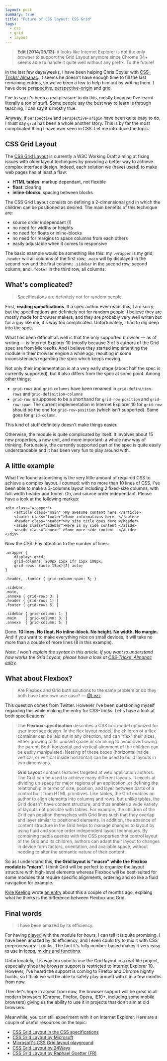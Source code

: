 ```yaml
---
layout: post
summary: true
title: "Future of CSS layout: CSS Grid"
tags:
  - css
  - grid
  - layout
---
```


> **Edit (2014/05/13):** it looks like Internet Explorer is not the only browser to support the Grid Layout anymore since Chrome 34+ seems able to handle it quite well without any prefix. To the future!

In the last few days/weeks, I have been helping Chris Coyier with [CSS-Tricks' Almanac](http://css-tricks.com/almanac/). It seems he doesn't have enough time to fill the last remaining entries, so we've been a few to help him out by writing them. I have done [perspective](http://css-tricks.com/almanac/properties/p/perspective/), [perspective-origin](http://css-tricks.com/almanac/properties/p/perspective-origin/) and [grid](http://css-tricks.com/almanac/properties/g/grid/).

I've to say it's been a real pleasure to do this, mostly because I've learnt literally a ton of stuff. Some people say the best way to learn is through teaching, I can say it's mostly true.

Anyway, if `perspective` and `perspective-origin` have been quite easy to do, I must say `grid` has been a whole another story. This is by far the most complicated thing I have ever seen in CSS. Let me introduce the topic.

## CSS Grid Layout

The [CSS Grid Layout](http://www.w3.org/TR/css3-grid-layout/) is currently a W3C Working Draft aiming at fixing issues with older layout techniques by providing a better way to achieve complex interface design. Indeed, each solution we (have) use(d) to make web pages has at least a flaw:

* **HTML tables**: markup dependant, not flexible
* **float**: clearing
* **inline-blocks**: spacing between blocks

The CSS Grid Layout consists on defining a 2-dimensional grid in which the children can be positioned as desired. The main benefits of this technique are:

* source order independant (!)
* no need for widths or heights
* no need for floats or inline-blocks
* no need for margins to space columns from each others
* easily adjustable when it comes to responsive

The basic example would be something like this: my `.wrapper` is my grid; `.header` will all columns of the first row; `.main` will by displayed in the second row and the first column; `.sidebar` in the second row, second column; and `.footer` in the third row, all columns.

## What's complicated?

<blockquote class="pull-quote--right">Specifications are definitely not for random people.</blockquote>

First, **reading specifications**. If a spec author ever reads this, I am sorry; but the specifications are definitely not for random people. I believe they are mostly made for browser makers, and they are probably very well writen but for a guy like me, it's way too complicated. Unfortunately, I had to dig deep into the spec.

What has been difficult as well is that the only supported browser &mdash; as of writing &mdash; is Internet Explorer 10 (mostly because 3 of 5 authors of the Grid spec are from Microsoft). And I believe they started implementing the module in their browser engine a while ago, resulting in some inconsistencies regarding the spec which keeps moving.

Not only their implementation is at a very early stage (about half the spec is currently supported), but it also differs from the spec at some point. Among other things:

* `grid-rows` and `grid-columns` have been renamed in `grid-definition-rows` and `grid-definition-columns`
* `grid-row` is supposed to be a shorthand for `grid-row-position` and `grid-row-span`. The current implementation in Internet Explorer 10 for `grid-row` should be the one for `grid-row-position` (which isn't supported). Same goes for `grid-column`.

This kind of stuff definitely doesn't make things easier.

Otherwise, the module is quite complicated by itself. It involves about 15 new properties, a new unit, and more important: a whole new way of thinking. Fortunately, the currently supported part of the spec is quite easily understandable and it has been very fun to play around with.

## A little example

What I've found astonishing is the very little amount of required CSS to achieve a complex layout. I counted: with no more than 10 lines of CSS, I've been able to make a 3-columns layout including 2 fixed-size columns, with full-width header and footer. Oh, and source order independant. Please have a look at the following markup:

<pre class="language-markup"><code>&lt;div class="wrapper">
	&lt;article class="main" >My awesome content here &lt;/article>
	&lt;footer class="footer">Some informations here  &lt;/footer>
	&lt;header class="header">My site title goes here &lt;/header>
	&lt;aside class="sidebar">Here is my side content &lt;/aside>
	&lt;aside class="annexe" >Some more side content  &lt;/aside>
&lt;/div></code></pre>

Now the CSS. Pay attention to the number of lines:

<pre class="language-css"><code>.wrapper {
	display: grid;
	grid-columns: 200px 15px 1fr 15px 100px;
	grid-rows: (auto 15px)[2] auto;
}

.header, .footer { grid-column-span: 5; }

.sidebar,
.main,
.annexe { grid-row: 3; }
.header { grid-row: 1; }
.footer { grid-row: 5; }

.sidebar { grid-column: 1; }
.main    { grid-column: 3; }
.annexe  { grid-column: 5; }</code></pre>

Done. **10 lines. No float. No inline-block. No height. No width. No margin.** And if you want to make everything nice on small devices, it will take no more than a couple of more lines (8 in this example).

*Note: I won't explain the syntax in this article. If you want to understand how works the Grid Layout, please have a look at [CSS-Tricks' Almanac entry](http://css-tricks.com/almanac/properties/g/grid/).*

## What about Flexbox?

> Are Flexbox and Grid both solutions to the same problem or do they both have their own use case?
&mdash; [@Lezz](https://twitter.com/Lezz/status/319376112679522304)


This question comes from Twitter. However I've been questioning myself regarding this while making the entry for CSS-Tricks. Let's have a look at both specifications:

> The **Flexbox specification** describes a CSS box model optimized for user interface design. In the flex layout model, the children of a flex container can be laid out in any direction, and can “flex” their sizes, either growing to fill unused space or shrinking to avoid overflowing the parent. Both horizontal and vertical alignment of the children can be easily manipulated. Nesting of these boxes (horizontal inside vertical, or vertical inside horizontal) can be used to build layouts in two dimensions.

> **Grid Layout** contains features targeted at web application authors. The Grid can be used to achieve many different layouts. It excels at dividing up space for major regions of an application, or defining the relationship in terms of size, position, and layer between parts of a control built from HTML primitives.
> Like tables, the Grid enables an author to align elements into columns and rows, but unlike tables, the Grid doesn’t have content structure, and thus enables a wide variety of layouts not possible with tables. For example, the children of the Grid can position themselves with Grid lines such that they overlap and layer similar to positioned elements.
> In addition, the absence of content structure in the Grid helps to manage changes to layout by using fluid and source order independent layout techniques. By combining media queries with the CSS properties that control layout of the Grid and its children, authors can adapt their layout to changes in device form factors, orientation, and available space, without needing to alter the semantic nature of their content.</blockquote>

So as I understand this, **the Grid layout is "macro" while the Flexbox module is "micro".** I think Grid will be perfect to organize the layout structure with high-level elements whereas Flexbox will be best-suited for some modules that require specific alignments, ordering and so like a fluid navigation for example.

[Kyle Keeling](https://twitter.com/kyle_keeling) wrote [an entry](http://www.outsidethebracket.com/understanding-the-difference-between-css3-flexbox-grid-layout/) about this a couple of months ago, explaing what he thinks is the difference between Flexbox and Grid.

## Final words

<blockquote class="pull-quote--right">I have been amazed by its efficiency.</blockquote>

For having [played](http://codepen.io/HugoGiraudel/pen/2befd6d225b69912af8561f7cb020124) with the module for hours, I can tell it is quite promising. I have been amazed by its efficiency, and I even could try to mix it with CSS preprocessors: it rocks. The fact it's fully number-based makes it very easy to use in [loops](http://codepen.io/HugoGiraudel/pen/fb0e46cde228e5437993ba1305459a22), [mixins and functions](http://codepen.io/HugoGiraudel/pen/aCliz).

Unfortunately, it is way too soon to use the Grid layout in a real-life project, especially since the browser support is restricted to Internet Explorer 10. However, I've heard the support is coming to Firefox and Chrome nightly builds, so I think we will be able to safely play around with it in a few months from now.

Then let's hope in a year from now, the browser support will be great in all modern browsers (Chrome, Firefox, Opera, IE10+, including some mobile browsers) giving us the ability to use it in projects that don't aim at old browsers.

Meanwhile, you can still experiment with it on Internet Explorer. Here are a couple of useful resources on the topic:

* [CSS Grid Layout in the CSS specifications](http://www.w3.org/TR/css3-grid-layout/)
* [CSS Grid Layout by Microsoft](http://msdn.microsoft.com/en-us/library/ie/hh673533(v=vs.85).aspx)
* [Microsoft's CSS Grid layout playground](http://ie.microsoft.com/testdrive/Graphics/hands-on-css3/hands-on_grid.htm)
* [CSS Grid Layout by 24Ways](http://24ways.org/2012/css3-grid-layout/)
* [CSS Grid Layout by Raphael Goetter (FR)](http://www.alsacreations.com/article/lire/1388-css3-grid-layout.html)
